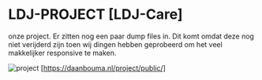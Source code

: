 #       LDJ-PROJECT [LDJ-Care]

onze project. Er zitten nog een paar dump files in. Dit komt omdat deze nog niet verijderd zijn toen wij dingen hebben geprobeerd om het
veel makkelijker responsive te maken.



![project](https://github.com/DaanBouma/LDJ-Project-2/assets/130249739/ac81a45e-508c-49d2-b279-a804d5574cf3)
[https://daanbouma.nl/project/public/]

